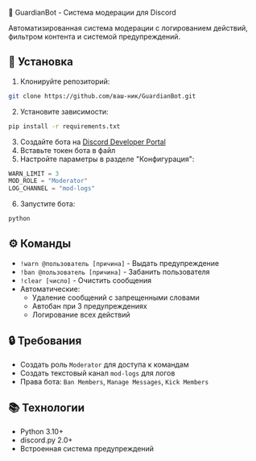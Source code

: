 🤖 GuardianBot - Система модерации для Discord

Автоматизированная система модерации с логированием действий, фильтром контента и системой предупреждений.

## 🔧 Установка
1. Клонируйте репозиторий:
```bash
git clone https://github.com/ваш-ник/GuardianBot.git
```
2. Установите зависимости:
```bash
pip install -r requirements.txt
```
3. Создайте бота на [Discord Developer Portal](https://discord.com/developers/applications)
4. Вставьте токен бота в файл 
5. Настройте параметры в разделе "Конфигурация":
```python
WARN_LIMIT = 3
MOD_ROLE = "Moderator"
LOG_CHANNEL = "mod-logs"
```
6. Запустите бота:
```bash
python 
```

## ⚙️ Команды
- `!warn @пользователь [причина]` - Выдать предупреждение
- `!ban @пользователь [причина]` - Забанить пользователя
- `!clear [число]` - Очистить сообщения
- Автоматические:
  - Удаление сообщений с запрещенными словами
  - Автобан при 3 предупреждениях
  - Логирование всех действий

## 🔒 Требования
- Создать роль `Moderator` для доступа к командам
- Создать текстовый канал `mod-logs` для логов
- Права бота: `Ban Members`, `Manage Messages`, `Kick Members`

## 📚 Технологии
- Python 3.10+
- discord.py 2.0+
- Встроенная система предупреждений
